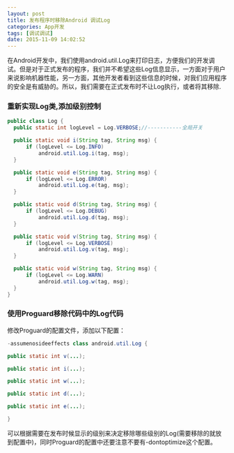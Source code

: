 ```yaml
---
layout: post
title: 发布程序时移除Android 调试Log 
categories: App开发
tags: [调试调试]
date: 2015-11-09 14:02:52
---
```

在Android开发中，我们使用android.util.Log来打印日志，方便我们的开发调试。但是对于正式发布的程序，我们并不希望这些Log信息显示，一方面对于用户来说影响机器性能，另一方面，其他开发者看到这些信息的时候，对我们应用程序的安全是有威胁的。所以，我们需要在正式发布时不让Log执行，或者将其移除.

<!--more-->

### 重新实现Log类,添加级别控制

```java
public class Log {
  public static int logLevel = Log.VERBOSE;//-----------全局开关

  public static void i(String tag, String msg) {
      if (logLevel <= Log.INFO)
          android.util.Log.i(tag, msg);
  }

  public static void e(String tag, String msg) {
      if (logLevel <= Log.ERROR)
          android.util.Log.e(tag, msg);
  }

  public static void d(String tag, String msg) {
      if (logLevel <= Log.DEBUG)
          android.util.Log.d(tag, msg);
  }

  public static void v(String tag, String msg) {
      if (logLevel <= Log.VERBOSE)
          android.util.Log.v(tag, msg);
  }

  public static void w(String tag, String msg) {
      if (logLevel <= Log.WARN)
          android.util.Log.w(tag, msg);
  }
}
```

### 使用Proguard移除代码中的Log代码

修改Proguard的配置文件，添加以下配置：

```java
-assumenosideeffects class android.util.Log {

public static int v(...);

public static int i(...);

public static int w(...);

public static int d(...);

public static int e(...);

}
```
可以根据需要在发布时候显示的级别来决定移除哪些级别的Log(需要移除的就放到配置中)，同时Proguard的配置中还要注意不要有-dontoptimize这个配置。


